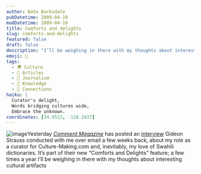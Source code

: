```yaml
---
author: Nate Barksdale
pubDatetime: 2009-04-10
modDatetime: 2009-04-10
title: Comforts and delights
slug: comforts-and-delights
featured: false
draft: false
description: "I’ll be weighing in there with my thoughts about interesting cultural artifacts."
emoji: 📖
tags:
  - 🌍 Culture
  - 📖 Articles
  - 📝 Journalism
  - 🧠 Knowledge
  - 🤝 Connections
haiku: |
  Curator's delight,  
  Words bridging cultures wide,  
  Embrace the unknown.
coordinates: [34.0522, -118.2437]
---
```


![image](http://culture-making.com/media/commentlogo.jpg)Yesterday [_Comment Magazine_](https://www.google.com/search?q=%22_Comment%20Magazine_%22%20cardus.ca) has posted an [interview](http://web.archive.org/web/20110417202840/http://www.cardus.ca:80/comment/article/952/) Gideon Strauss conducted with me over email a few weeks back, about my role as a curator for Culture-Making.com and, inevitably, my love of Swahili dictionaries. It’s part of their new “Comforts and Delights” feature; a few times a year I’ll be weighing in there with my thoughts about interesting cultural artifacts
